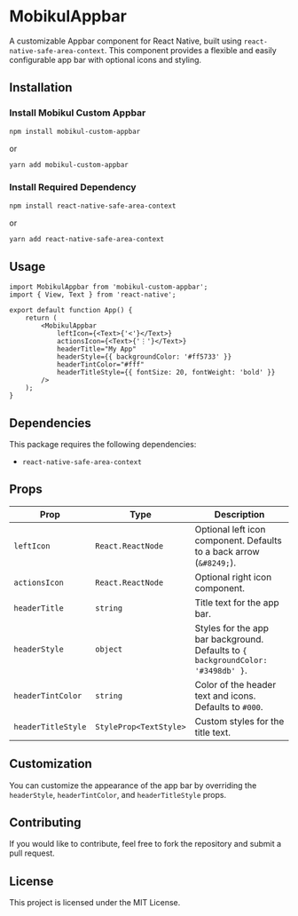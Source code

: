 # MobikulAppbar

A customizable Appbar component for React Native, built using `react-native-safe-area-context`. This component provides a flexible and easily configurable app bar with optional icons and styling.

## Installation

### Install Mobikul Custom Appbar

```sh
npm install mobikul-custom-appbar
```

or

```sh
yarn add mobikul-custom-appbar
```

### Install Required Dependency

```sh
npm install react-native-safe-area-context
```

or

```sh
yarn add react-native-safe-area-context
```

## Usage

```tsx
import MobikulAppbar from 'mobikul-custom-appbar';
import { View, Text } from 'react-native';

export default function App() {
    return (
        <MobikulAppbar
            leftIcon={<Text>{'<'}</Text>}
            actionsIcon={<Text>{'⋮'}</Text>}
            headerTitle="My App"
            headerStyle={{ backgroundColor: '#ff5733' }}
            headerTintColor="#fff"
            headerTitleStyle={{ fontSize: 20, fontWeight: 'bold' }}
        />
    );
}
```

## Dependencies

This package requires the following dependencies:

- `react-native-safe-area-context`

## Props

| Prop               | Type                   | Description                                                                      |
| ------------------ | ---------------------- | -------------------------------------------------------------------------------- |
| `leftIcon`         | `React.ReactNode`      | Optional left icon component. Defaults to a back arrow (`&#8249;`).              |
| `actionsIcon`      | `React.ReactNode`      | Optional right icon component.                                                   |
| `headerTitle`      | `string`               | Title text for the app bar.                                                      |
| `headerStyle`      | `object`               | Styles for the app bar background. Defaults to `{ backgroundColor: '#3498db' }`. |
| `headerTintColor`  | `string`               | Color of the header text and icons. Defaults to `#000`.                          |
| `headerTitleStyle` | `StyleProp<TextStyle>` | Custom styles for the title text.                                                |

## Customization

You can customize the appearance of the app bar by overriding the `headerStyle`, `headerTintColor`, and `headerTitleStyle` props.

## Contributing

If you would like to contribute, feel free to fork the repository and submit a pull request.

## License

This project is licensed under the MIT License.
